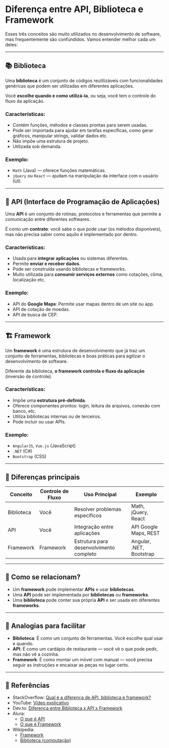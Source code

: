 # Diferença entre API, Biblioteca e Framework

Esses três conceitos são muito utilizados no desenvolvimento de software, mas frequentemente são confundidos. Vamos entender melhor cada um deles:

---

## 📚 Biblioteca

Uma **biblioteca** é um conjunto de códigos reutilizáveis com funcionalidades genéricas que podem ser utilizadas em diferentes aplicações. 

Você **escolhe quando e como utilizá-la**, ou seja, você tem o controle do fluxo da aplicação.

### Características:
- Contém funções, métodos e classes prontas para serem usadas.
- Pode ser importada para ajudar em tarefas específicas, como gerar gráficos, manipular strings, validar dados etc.
- Não impõe uma estrutura de projeto.
- Utilizada sob demanda.

### Exemplo:
- `Math` (Java) — oferece funções matemáticas.
- `jQuery` ou `React` — ajudam na manipulação da interface com o usuário (UI).

---

## 🧩 API (Interface de Programação de Aplicações)

Uma **API** é um conjunto de rotinas, protocolos e ferramentas que permite a comunicação entre diferentes softwares. 

É como um **contrato**: você sabe o que pode usar (os métodos disponíveis), mas não precisa saber como aquilo é implementado por dentro.

### Características:
- Usada para **integrar aplicações** ou sistemas diferentes.
- Permite **enviar e receber dados**.
- Pode ser construída usando bibliotecas e frameworks.
- Muito utilizada para **consumir serviços externos** como cotações, clima, localização etc.

### Exemplo:
- API do **Google Maps**: Permite usar mapas dentro de um site ou app.
- API de cotação de moedas.
- API de busca de CEP.

---

## 🏗️ Framework

Um **framework** é uma estrutura de desenvolvimento que já traz um conjunto de ferramentas, bibliotecas e boas práticas para agilizar o desenvolvimento de software.

Diferente da biblioteca, **o framework controla o fluxo da aplicação** (inversão de controle).

### Características:
- Impõe uma **estrutura pré-definida**.
- Oferece componentes prontos: login, leitura de arquivos, conexão com banco, etc.
- Utiliza bibliotecas internas ou de terceiros.
- Pode incluir ou usar APIs.

### Exemplo:
- `AngularJS`, `Vue.js` (JavaScript)
- `.NET` (C#)
- `Bootstrap` (CSS)

---

## 🧠 Diferenças principais

| Conceito    | Controle de Fluxo | Uso Principal                         | Exemplo                  |
|-------------|-------------------|---------------------------------------|--------------------------|
| Biblioteca  | Você               | Resolver problemas específicos        | Math, jQuery, React      |
| API         | Você               | Integração entre aplicações           | API Google Maps, REST    |
| Framework   | Framework          | Estrutura para desenvolvimento completo | Angular, .NET, Bootstrap |

---

## 🔄 Como se relacionam?

- Um **framework** pode implementar **APIs** e usar **bibliotecas**.
- Uma **API** pode ser implementada por **bibliotecas** ou **frameworks**.
- Uma **biblioteca** pode conter sua própria **API** e ser usada em diferentes **frameworks**.

---

## 🧩 Analogias para facilitar

- **Biblioteca**: É como um conjunto de ferramentas. Você escolhe qual usar e quando.
- **API**: É como um cardápio de restaurante — você vê o que pode pedir, mas não vê a cozinha.
- **Framework**: É como montar um móvel com manual — você precisa seguir as instruções e encaixar as peças no lugar certo.

---

## 🔗 Referências

- StackOverflow: [Qual é a diferença de API, biblioteca e framework?](https://pt.stackoverflow.com/questions/17501/qual-%C3%A9-a-diferen%C3%A7a-de-api-biblioteca-e-framework)
- YouTube: [Vídeo explicativo](https://youtu.be/bhE9cpG66DI?si=SJgaUOP6M89WnAsP)
- Dev.to: [Diferença entre Biblioteca x API x Framework](https://dev.to/franolv/diferenca-entre-biblioteca-x-api-x-framework-8i9)
- Alura:
  - [O que é API](https://www.alura.com.br/artigos/api?srsltid=AfmBOoopkM1qS5NiXlFF8k7Lipc-xgZ3yysEoBVzcszyJZl0oRulnB5V)
  - [O que é Framework](https://cursos.alura.com.br/forum/topico-nao-entendi-o-que-e-um-framework-153708)
- Wikipedia:
  - [Framework](https://pt.wikipedia.org/wiki/Framework)
  - [Biblioteca (computação)](https://pt.wikipedia.org/wiki/Biblioteca_(computa%C3%A7%C3%A3o))
